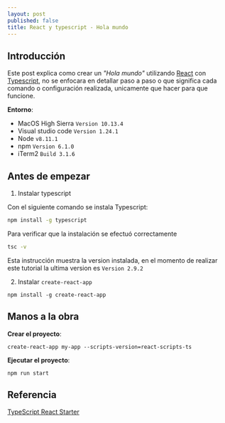 ```yaml
---
layout: post
published: false
title: React y typescript - Hola mundo
---
```

## Introducción

Este post explica como crear un *"Hola mundo"* utilizando [React](https://reactjs.org/) con [Typescript](https://www.typescriptlang.org/), no se enfocara en detallar paso a paso o que significa cada comando o configuración realizada, unicamente que hacer para que funcione.

**Entorno**:
  - MacOS High Sierra `Version 10.13.4`
  - Visual studio code `Version 1.24.1`
  - Node `v8.11.1`
  - npm `Version 6.1.0`
  - iTerm2 `Build 3.1.6`

## Antes de empezar

  1. Instalar typescript

Con el siguiente comando se instala Typescript:

```bash
npm install -g typescript
```

Para verificar que la instalación se efectuó correctamente

```bash
tsc -v
```

Esta instrucción muestra la version instalada, en el momento de realizar este tutorial la ultima version es `Version 2.9.2`

  2. Instalar `create-react-app`

```
npm install -g create-react-app
```

## Manos a la obra

**Crear el proyecto**:

```
create-react-app my-app --scripts-version=react-scripts-ts
```

**Ejecutar el proyecto**:

```
npm run start
```

## Referencia

[TypeScript React Starter](https://github.com/Microsoft/TypeScript-React-Starter)
